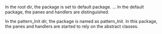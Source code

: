 In the root dir, the package is set to default package.  …
In the default package, the panes and handlers are distinguished.

In the pattern_Init dir, the package is named as pattern_Init.
In this package, the panes and handlers are started to rely on the
abstract classes.
